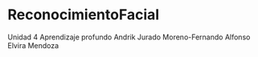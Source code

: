 # ReconocimientoFacial
Unidad 4 Aprendizaje profundo Andrik Jurado Moreno-Fernando Alfonso Elvira Mendoza 
